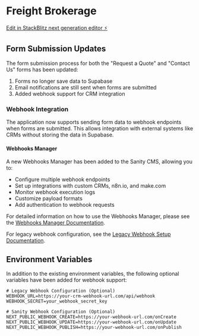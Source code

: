 # Freight Brokerage

[Edit in StackBlitz next generation editor ⚡️](https://stackblitz.com/~/github.com/Liquidt2/freight-brokerage)

## Form Submission Updates

The form submission process for both the "Request a Quote" and "Contact Us" forms has been updated:

1. Forms no longer save data to Supabase
2. Email notifications are still sent when forms are submitted
3. Added webhook support for CRM integration

### Webhook Integration

The application now supports sending form data to webhook endpoints when forms are submitted. This allows integration with external systems like CRMs without storing the data in Supabase.

#### Webhooks Manager

A new Webhooks Manager has been added to the Sanity CMS, allowing you to:

- Configure multiple webhook endpoints
- Set up integrations with custom CRMs, n8n.io, and make.com
- Monitor webhook execution logs
- Customize payload formats
- Add authentication to webhook requests

For detailed information on how to use the Webhooks Manager, please see the [Webhooks Manager Documentation](./WEBHOOKS_MANAGER.md).

For legacy webhook configuration, see the [Legacy Webhook Setup Documentation](./WEBHOOK_SETUP.md).

## Environment Variables

In addition to the existing environment variables, the following optional variables have been added for webhook support:

```
# Legacy Webhook Configuration (Optional)
WEBHOOK_URL=https://your-crm-webhook-url.com/api/webhook
WEBHOOK_SECRET=your_webhook_secret_key

# Sanity Webhook Configuration (Optional)
NEXT_PUBLIC_WEBHOOK_CREATE=https://your-webhook-url.com/onCreate
NEXT_PUBLIC_WEBHOOK_UPDATE=https://your-webhook-url.com/onUpdate
NEXT_PUBLIC_WEBHOOK_PUBLISH=https://your-webhook-url.com/onPublish
```
